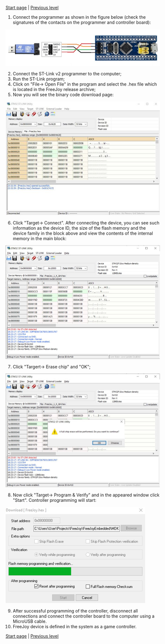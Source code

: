 

[Start page](../README.md) | [Previous level](Flashing-firmware.md)

1. Connect the programmer as shown in the figure below (check the signatures of the contacts on the programmer and controller board):

![](../images/1.jpg)

2. Connect the ST-Link v2 programmer to the computer;
3. Run the ST-Link program;
4. Click on "File-> Open File" in the program and select the .hex file which is located in the FreeJoy release archive;
5. Now you will see the binary code download page:

![](../images/2.jpg)

6. Click "Target-> Connect". After connecting the device, you can see such information as the device ID, the size of the flash memory and the device family in the block above and view the contents of the internal memory in the main block:

![](../images/3.jpg)

7. Click "Targert-> Erase chip" and "OK";

![](../images/4.jpg)

8. Now click "Target-> Program & Verify" and in the appeared window click "Start". Controller programming will start:

![](../images/5.jpg)

9. After successful programming of the controller, disconnect all connections and connect the controller board to the computer using a MicroUSB cable.
10. FreeJoy device is defined in the system as a game controller.


[Start page](../README.md) | [Previous level](Flashing-firmware.md)
